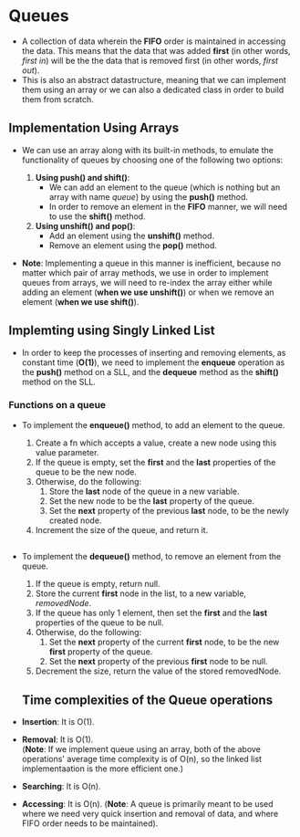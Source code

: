 # Queues

-   A collection of data wherein the **FIFO** order is maintained in accessing the data. This means that the data that was added **first** (in other words, _first in_) will be the the data that is removed first (in other words, _first out_).
-   This is also an abstract datastructure, meaning that we can implement them using an array or we can also a dedicated class in order to build them from scratch.

## Implementation Using Arrays

-   We can use an array along with its built-in methods, to emulate the functionality of queues by choosing one of the following two options:

    1. **Using push() and shift()**: <br>
        - We can add an element to the queue (which is nothing but an array with name _queue_) by using the **push()** method.
        - In order to remove an element in the **FIFO** manner, we will need to use the **shift()** method.
    2. **Using unshift() and pop()**: <br>
        - Add an element using the **unshift()** method.
        - Remove an element using the **pop()** method.

-   **Note**: Implementing a queue in this manner is inefficient, because no matter which pair of array methods, we use in order to implement queues from arrays, we will need to re-index the array either while adding an element (**when we use unshift()**) or when we remove an element (**when we use shift()**).

## Implemting using Singly Linked List

-   In order to keep the processes of inserting and removing elements, as constant time (**O(1)**), we need to implement the **enqueue** operation as the **push()** method on a SLL, and the **dequeue** method as the **shift()** method on the SLL.

### Functions on a queue

-   To implement the **enqueue()** method, to add an element to the queue.

    1. Create a fn which accepts a value, create a new node using this value parameter.
    2. If the queue is empty, set the **first** and the **last** properties of the queue to be the new node.
    3. Otherwise, do the following:
        1. Store the **last** node of the queue in a new variable.
        2. Set the new node to be the **last** property of the queue.
        3. Set the **next** property of the previous **last** node, to be the newly created node.
    4. Increment the size of the queue, and return it.

    ##

-   To implement the **dequeue()** method, to remove an element from the queue.

    1. If the queue is empty, return null.
    2. Store the current **first** node in the list, to a new variable, _removedNode_.
    3. If the queue has only 1 element, then set the **first** and the **last** properties of the queue to be null.
    4. Otherwise, do the following:
        1. Set the **next** property of the current **first** node, to be the new **first** property of the queue.
        2. Set the **next** property of the previous **first** node to be null.
    5. Decrement the size, return the value of the stored removedNode.

    ## Time complexities of the Queue operations

-   **Insertion**: It is O(1).
-   **Removal**: It is O(1). <br>
    (**Note**: If we implement queue using an array, both of the above operations' average time complexity is of O(n), so the linked list implementaation is the more efficient one.)
-   **Searching**: It is O(n).
-   **Accessing**: It is O(n).
    (**Note**: A queue is primarily meant to be used where we need very quick insertion and removal of data, and where FIFO order needs to be maintained).
